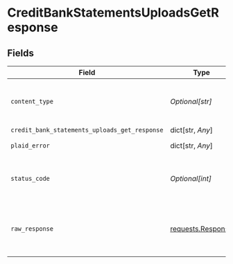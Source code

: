 # CreditBankStatementsUploadsGetResponse


## Fields

| Field                                                                                 | Type                                                                                  | Required                                                                              | Description                                                                           |
| ------------------------------------------------------------------------------------- | ------------------------------------------------------------------------------------- | ------------------------------------------------------------------------------------- | ------------------------------------------------------------------------------------- |
| `content_type`                                                                        | *Optional[str]*                                                                       | :heavy_check_mark:                                                                    | HTTP response content type for this operation                                         |
| `credit_bank_statements_uploads_get_response`                                         | dict[str, *Any*]                                                                      | :heavy_minus_sign:                                                                    | OK                                                                                    |
| `plaid_error`                                                                         | dict[str, *Any*]                                                                      | :heavy_minus_sign:                                                                    | Error response.                                                                       |
| `status_code`                                                                         | *Optional[int]*                                                                       | :heavy_check_mark:                                                                    | HTTP response status code for this operation                                          |
| `raw_response`                                                                        | [requests.Response](https://requests.readthedocs.io/en/latest/api/#requests.Response) | :heavy_minus_sign:                                                                    | Raw HTTP response; suitable for custom response parsing                               |